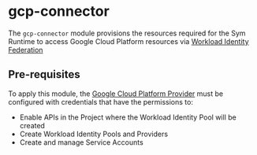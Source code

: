 # gcp-connector

The `gcp-connector` module provisions the resources required for the Sym Runtime to access Google Cloud Platform 
resources via [Workload Identity Federation](https://cloud.google.com/iam/docs/workload-identity-federation)

## Pre-requisites
To apply this module, the [Google Cloud Platform Provider](https://registry.terraform.io/providers/hashicorp/google/latest/docs) 
must be configured with credentials that have the permissions to:
  - Enable APIs in the Project where the Workload Identity Pool will be created
  - Create Workload Identity Pools and Providers
  - Create and manage Service Accounts

<!-- BEGIN_TF_DOCS -->
<!-- END_TF_DOCS -->
